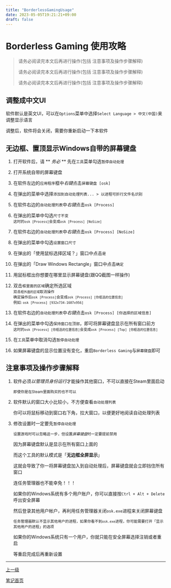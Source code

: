 ```yaml
---
title: "BorderlessGamingUsage"
date: 2023-05-05T19:21:21+09:00
draft: false
---
```


# Borderless Gaming 使用攻略

> 请务必阅读完本文后再进行操作(包括 注意事项及操作步骤解释)
>
> 请务必阅读完本文后再进行操作(包括 注意事项及操作步骤解释)
>
> 请务必阅读完本文后再进行操作(包括 注意事项及操作步骤解释)

## 调整成中文UI

软件默认是英文UI，可以在`Options`菜单中选择`Select Language > 中文(中国)`来调整显示语言

调整后，软件将会关闭，需要你重新启动一下本软件

## 无边框、置顶显示Windows自带的屏幕键盘

1. 打开软件后，请 ** *务必* ** 先在`工具`菜单勾选`暂停自动处理`

2. 打开系统自带的屏幕键盘

3. 在软件左边的`应用程序`框中*右键*点击`屏幕键盘 [osk]`

4. 在弹出的菜单中选择`添加到自动处理列表... > 以进程可折行文件名识别`

5. 在软件右边的`自动处理列表`中*右键*点击`osk [Process]`

6. 在弹出的菜单中勾选`尺寸不变`<br><sup>这时的`osk [Process]`会变成`osk [Process] [NoSize]`</sup>

7. 在软件右边的`自动处理列表`中*右键*点击`osk [Process] [NoSize]`

8. 在弹出的菜单中勾选`设置窗口尺寸`

9. 在弹出的「使用鼠标选择区域？」窗口中点击`是`

10. 在弹出的「Draw Windows Rectangle」窗口中点击`确定`

11. 用鼠标框出你想要在哪里显示屏幕键盘(跟QQ截图一样操作)

12. 双击`框里面的区域`确定所选区域<br><sup>双击`框外面的区域`取消操作<br>确定操作后`osk [Process]`会变成`osk [Process] [你框选的位置信息]`<br>例如: `osk [Process] [932x734-1607x956]`</sup>

13. 在软件右边的`自动处理列表`中*右键*点击`osk [Process] [你选择的区域信息]`

14. 在弹出的菜单中勾选`保持窗口在顶部`，即可将屏幕键盘显示在所有窗口前方<br><sup>这时的`osk [Process] [你框选的位置信息]`会变成`osk [Process] [Top] [你框选的位置信息]`</sup>

15. 在`工具`菜单中取消勾选`暂停自动处理`

16. 如果屏幕键盘的显示位置没有变化，重启`Borderless Gaming`与`屏幕键盘`即可

## 注意事项及操作步骤解释

1. 软件必须*以管理员身份运行*才能操作其他窗口，不可以直接在Steam里面启动

   <sup>即使你是在Steam里面购买的也不可以</sup>

2. 软件默认的窗口大小比较小，不方便查看`自动处理列表`

   你可以将鼠标移动到窗口右下角，拉大窗口，以便更好地阅读自动处理列表

3. 修改设置时一定要先`暂停自动处理`

   <sup>设置游戏时可以忽略这一步，但设置*屏幕键盘*时一定要提前禁用
   
   因为屏幕键盘默认是显示在所有窗口上面的
   
   而这个工具的默认模式是「**无边框全屏显示**」
   
   这就会导致了你一将屏幕键盘加入到自动处理后，屏幕键盘就会立即挡住所有窗口
   
   连任务管理器也不能幸免！！！
   
   如果你的Windows系统有多个用户账户，你可以直接按`Ctrl + Alt + Delete`呼出安全屏幕
   
   然后登录其他用户帐户，再利用任务管理器关闭`osk.exe`进程来关闭屏幕键盘

   <sup>任务管理器默认不显示其他用户的进程，如果你看不到`osk.exe`进程，你可能需要打开「显示其他用户的进程」的选项</sup>

   如果你的Windows系统只有一个用户，你就只能在安全屏幕选择注销或者重启

   等重启完成后再重新设置

---

[上一级](../..)

[笔记首页](/)
